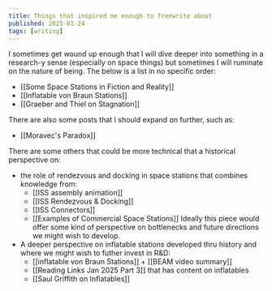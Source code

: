 ```yaml
---
title: Things that inspired me enough to freewrite about
published: 2025-01-24
tags: [writing]
---
```

I sometimes get wound up enough that I will dive deeper into something in a research-y sense (especially on space things) but sometimes I will ruminate on the nature of being. The below is a list in no specific order:
- [[Some Space Stations in Fiction and Reality]]
- [[Inflatable von Braun Stations]]
- [[Graeber and Thiel on Stagnation]]

There are also some posts that I should expand on further, such as:
- [[Moravec's Paradox]]

There are some others that could be more technical that a historical perspective on:
- the role of rendezvous and docking in space stations that combines knowledge from:
	- [[ISS assembly animation]]
	- [[ISS Rendezvous & Docking]]
	- [[ISS Connectors]]
	- [[Examples of Commercial Space Stations]]
	Ideally this piece would offer some kind of perspective on bottlenecks and future directions
	we might wish to develop.
- A deeper perspective on inflatable stations developed thru history and where we might wish to futher invest in R&D:
	- [[inflatable von Braun Stations]] + [[BEAM video summary]]
	- [[Reading Links Jan 2025 Part 3]] that has content on inflatables
	- [[Saul Griffith on Inflatables]]